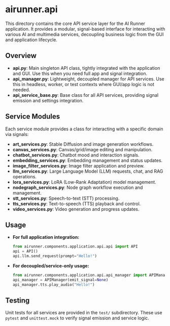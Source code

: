 # airunner.api

This directory contains the core API service layer for the AI Runner application. It provides a modular, signal-based interface for interacting with various AI and multimedia services, decoupling business logic from the GUI and application lifecycle.

## Overview

- **api.py**: Main singleton API class, tightly integrated with the application and GUI. Use this when you need full app and signal integration.
- **api_manager.py**: Lightweight, decoupled manager for API services. Use this in headless, worker, or test contexts where GUI/app logic is not needed.
- **api_service_base.py**: Base class for all API services, providing signal emission and settings integration.

## Service Modules
Each service module provides a class for interacting with a specific domain via signals:

- **art_services.py**: Stable Diffusion and image generation workflows.
- **canvas_services.py**: Canvas/grid/image editing and manipulation.
- **chatbot_services.py**: Chatbot mood and interaction signals.
- **embedding_services.py**: Embedding management and status updates.
- **image_filter_services.py**: Image filter application and preview.
- **llm_services.py**: Large Language Model (LLM) requests, chat, and RAG operations.
- **lora_services.py**: LoRA (Low-Rank Adaptation) model management.
- **nodegraph_services.py**: Node graph workflow execution and management.
- **stt_services.py**: Speech-to-text (STT) processing.
- **tts_services.py**: Text-to-speech (TTS) playback and control.
- **video_services.py**: Video generation and progress updates.

## Usage

- **For full application integration:**
  ```python
  from airunner.components.application.api.api import API
  api = API()
  api.llm.send_request(prompt="Hello!")
  ```
- **For decoupled/service-only usage:**
  ```python
  from airunner.components.application.api.api_manager import APIManager
  api_manager = APIManager(emit_signal=None)
  api_manager.tts.play_audio("Hello!")
  ```

## Testing

Unit tests for all services are provided in the `test/` subdirectory. These use `pytest` and `unittest.mock` to verify signal emission and service logic.
